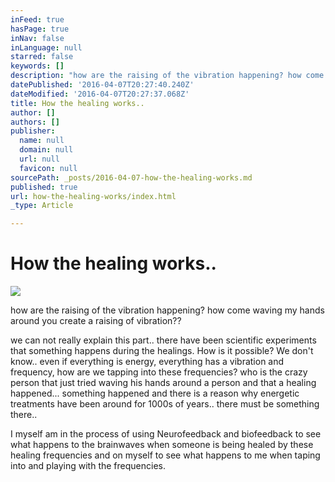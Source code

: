 ```yaml
---
inFeed: true
hasPage: true
inNav: false
inLanguage: null
starred: false
keywords: []
description: "how are the raising of the vibration happening? how come waving my hands around you create a raising of vibration??\_"
datePublished: '2016-04-07T20:27:40.240Z'
dateModified: '2016-04-07T20:27:37.068Z'
title: How the healing works..
author: []
authors: []
publisher:
  name: null
  domain: null
  url: null
  favicon: null
sourcePath: _posts/2016-04-07-how-the-healing-works.md
published: true
url: how-the-healing-works/index.html
_type: Article

---
```

# How the healing works..

![](https://the-grid-user-content.s3-us-west-2.amazonaws.com/41ebb8e7-3418-49dd-afe3-4879417d7f93.jpg)

how are the raising of the vibration happening? how come waving my hands around you create a raising of vibration?? 

we can not really explain this part.. there have been scientific experiments that something happens during the healings. How is it possible? We don't know.. even if everything is energy, everything has a vibration and frequency, how are we tapping into these frequencies? who is the crazy person that just tried waving his hands around a person and that a healing happened... something happened and there is a reason why energetic treatments have been around for 1000s of years.. there must be something there.. 

I myself am in the process of using Neurofeedback and biofeedback to see what happens to the brainwaves when someone is being healed by these healing frequencies  and on myself to see what happens to me when taping into and playing with the frequencies.